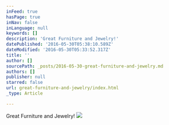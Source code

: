```yaml
---
inFeed: true
hasPage: true
inNav: false
inLanguage: null
keywords: []
description: 'Great Furniture and Jewelry!'
datePublished: '2016-05-30T05:38:10.589Z'
dateModified: '2016-05-30T05:33:52.317Z'
title: ''
author: []
sourcePath: _posts/2016-05-30-great-furniture-and-jewelry.md
authors: []
publisher: null
starred: false
url: great-furniture-and-jewelry/index.html
_type: Article

---
```

Great Furniture and Jewelry!
![](https://the-grid-user-content.s3-us-west-2.amazonaws.com/c73b2a07-7aa3-4678-90b5-d8511e035ea1.png)